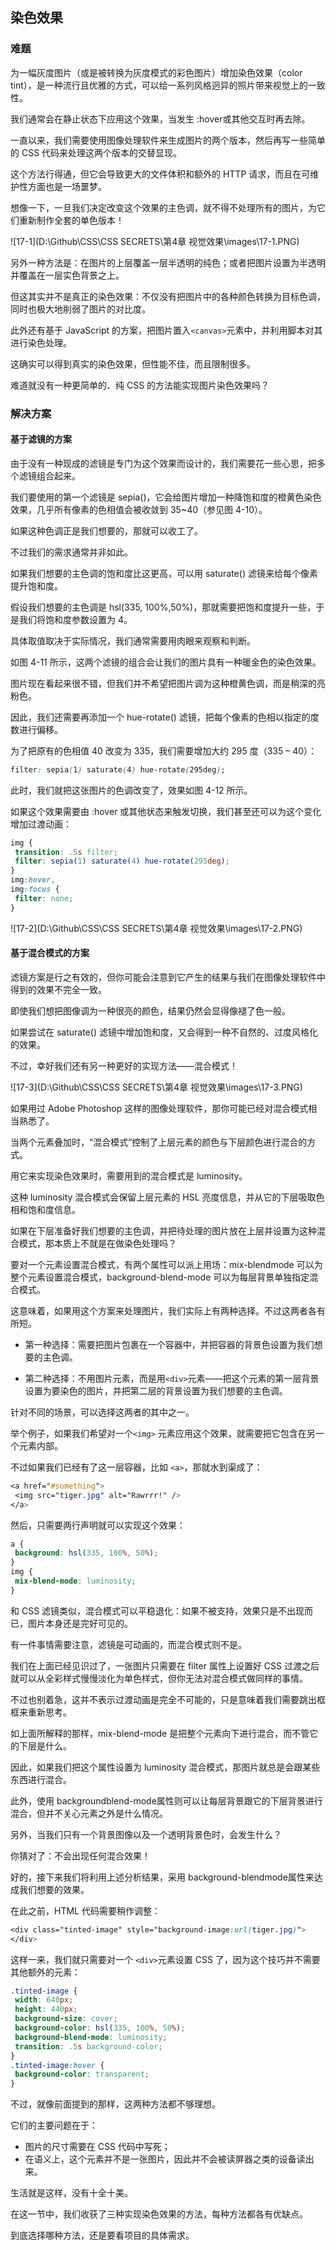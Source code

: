 ## 染色效果

### 难题

为一幅灰度图片（或是被转换为灰度模式的彩色图片）增加染色效果（color tint），是一种流行且优雅的方式，可以给一系列风格迥异的照片带来视觉上的一致性。

我们通常会在静止状态下应用这个效果，当发生 :hover或其他交互时再去除。

一直以来，我们需要使用图像处理软件来生成图片的两个版本，然后再写一些简单的 CSS 代码来处理这两个版本的交替显现。

这个方法行得通，但它会导致更大的文件体积和额外的 HTTP 请求，而且在可维护性方面也是一场噩梦。

想像一下，一旦我们决定改变这个效果的主色调，就不得不处理所有的图片，为它们重新制作全套的单色版本！

![17-1](D:\Github\CSS\CSS SECRETS\第4章 视觉效果\images\17-1.PNG)

另外一种方法是：在图片的上层覆盖一层半透明的纯色；或者把图片设置为半透明并覆盖在一层实色背景之上。

但这其实并不是真正的染色效果：不仅没有把图片中的各种颜色转换为目标色调，同时也极大地削弱了图片的对比度。

此外还有基于 JavaScript 的方案，把图片置入`<canvas>`元素中，并利用脚本对其进行染色处理。

这确实可以得到真实的染色效果，但性能不佳，而且限制很多。

难道就没有一种更简单的、纯 CSS 的方法能实现图片染色效果吗？



### 解决方案

#### 基于滤镜的方案

由于没有一种现成的滤镜是专门为这个效果而设计的，我们需要花一些心思，把多个滤镜组合起来。

我们要使用的第一个滤镜是 sepia()，它会给图片增加一种降饱和度的橙黄色染色效果，几乎所有像素的色相值会被收敛到 35~40（参见图 4-10）。

如果这种色调正是我们想要的，那就可以收工了。

不过我们的需求通常并非如此。

如果我们想要的主色调的饱和度比这更高，可以用 saturate() 滤镜来给每个像素提升饱和度。

假设我们想要的主色调是 hsl(335, 100%,50%)，那就需要把饱和度提升一些，于是我们将饱和度参数设置为 4。

具体取值取决于实际情况，我们通常需要用肉眼来观察和判断。

如图 4-11 所示，这两个滤镜的组合会让我们的图片具有一种暖金色的染色效果。

图片现在看起来很不错，但我们并不希望把图片调为这种橙黄色调，而是稍深的亮粉色。

因此，我们还需要再添加一个 hue-rotate() 滤镜，把每个像素的色相以指定的度数进行偏移。

为了把原有的色相值 40 改变为 335，我们需要增加大约 295 度（335 – 40）：

```css
filter: sepia(1) saturate(4) hue-rotate(295deg);
```

此时，我们就把这张图片的色调改变了，效果如图 4-12 所示。

如果这个效果需要由 :hover 或其他状态来触发切换，我们甚至还可以为这个变化增加过渡动画：

```css
img {
 transition: .5s filter;
 filter: sepia(1) saturate(4) hue-rotate(295deg);
}
img:hover,
img:focus {
 filter: none;
}
```

![17-2](D:\Github\CSS\CSS SECRETS\第4章 视觉效果\images\17-2.PNG)



#### 基于混合模式的方案

滤镜方案是行之有效的，但你可能会注意到它产生的结果与我们在图像处理软件中得到的效果不完全一致。

即使我们想把图像调为一种很亮的颜色，结果仍然会显得像褪了色一般。

如果尝试在 saturate() 滤镜中增加饱和度，又会得到一种不自然的、过度风格化的效果。

不过，幸好我们还有另一种更好的实现方法——混合模式！

![17-3](D:\Github\CSS\CSS SECRETS\第4章 视觉效果\images\17-3.PNG)

如果用过 Adobe Photoshop 这样的图像处理软件，那你可能已经对混合模式相当熟悉了。

当两个元素叠加时，“混合模式”控制了上层元素的颜色与下层颜色进行混合的方式。

用它来实现染色效果时，需要用到的混合模式是 luminosity。

这种 luminosity 混合模式会保留上层元素的 HSL 亮度信息，并从它的下层吸取色相和饱和度信息。

如果在下层准备好我们想要的主色调，并把待处理的图片放在上层并设置为这种混合模式，那本质上不就是在做染色处理吗？

要对一个元素设置混合模式，有两个属性可以派上用场：mix-blendmode 可以为整个元素设置混合模式，background-blend-mode 可以为每层背景单独指定混合模式。

这意味着，如果用这个方案来处理图片，我们实际上有两种选择。不过这两者各有所短。

- 第一种选择：需要把图片包裹在一个容器中，并把容器的背景色设置为我们想要的主色调。

- 第二种选择：不用图片元素，而是用`<div>`元素——把这个元素的第一层背景设置为要染色的图片，并把第二层的背景设置为我们想要的主色调。

针对不同的场景，可以选择这两者的其中之一。

举个例子，如果我们希望对一个`<img>` 元素应用这个效果，就需要把它包含在另一个元素内部。

不过如果我们已经有了这一层容器，比如 `<a>`，那就水到渠成了：

```css
<a href="#something">
 <img src="tiger.jpg" alt="Rawrrr!" />
</a>
```

然后，只需要两行声明就可以实现这个效果：

```css
a {
 background: hsl(335, 100%, 50%);
}
img {
 mix-blend-mode: luminosity;
}
```

和 CSS 滤镜类似，混合模式可以平稳退化：如果不被支持，效果只是不出现而已，图片本身还是完好可见的。

有一件事情需要注意，滤镜是可动画的，而混合模式则不是。

我们在上面已经见识过了，一张图片只需要在 filter 属性上设置好 CSS 过渡之后就可以从全彩样式慢慢淡化为单色样式，但你无法对混合模式做同样的事情。

不过也别着急，这并不表示过渡动画是完全不可能的，只是意味着我们需要跳出框框来重新思考。

如上面所解释的那样，mix-blend-mode 是把整个元素向下进行混合，而不管它的下层是什么。

因此，如果我们把这个属性设置为 luminosity 混合模式，那图片就总是会跟某些东西进行混合。

此外，使用 backgroundblend-mode属性则可以让每层背景跟它的下层背景进行混合，但并不关心元素之外是什么情况。

另外，当我们只有一个背景图像以及一个透明背景色时，会发生什么？

你猜对了：不会出现任何混合效果！

好的，接下来我们将利用上述分析结果，采用 background-blendmode属性来达成我们想要的效果。

在此之前，HTML 代码需要稍作调整：

```css
<div class="tinted-image" style="background-image:url(tiger.jpg)">
</div>
```

这样一来，我们就只需要对一个 `<div>`元素设置 CSS 了，因为这个技巧并不需要其他额外的元素：

```css
.tinted-image {
 width: 640px; 
 height: 440px;
 background-size: cover;
 background-color: hsl(335, 100%, 50%);
 background-blend-mode: luminosity;
 transition: .5s background-color;
}
.tinted-image:hover {
 background-color: transparent;
}
```

不过，就像前面提到的那样，这两种方法都不够理想。

它们的主要问题在于：

- 图片的尺寸需要在 CSS 代码中写死；
- 在语义上，这个元素并不是一张图片，因此并不会被读屏器之类的设备读出来。

生活就是这样，没有十全十美。

在这一节中，我们收获了三种实现染色效果的方法，每种方法都各有优缺点。

到底选择哪种方法，还是要看项目的具体需求。